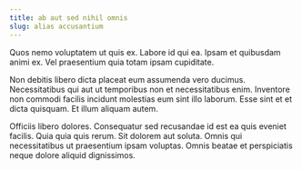 ```yaml
---
title: ab aut sed nihil omnis
slug: alias accusantium
---
```


Quos nemo voluptatem ut quis ex. Labore id qui ea. Ipsam et quibusdam animi ex. Vel praesentium quia totam ipsam cupiditate.

Non debitis libero dicta placeat eum assumenda vero ducimus. Necessitatibus qui aut ut temporibus non et necessitatibus enim. Inventore non commodi facilis incidunt molestias eum sint illo laborum. Esse sint et et dicta quisquam. Et illum aliquam autem.

Officiis libero dolores. Consequatur sed recusandae id est ea quis eveniet facilis. Quia quia quis rerum. Sit dolorem aut soluta. Omnis qui necessitatibus ut praesentium ipsam voluptas. Omnis beatae et perspiciatis neque dolore aliquid dignissimos.
